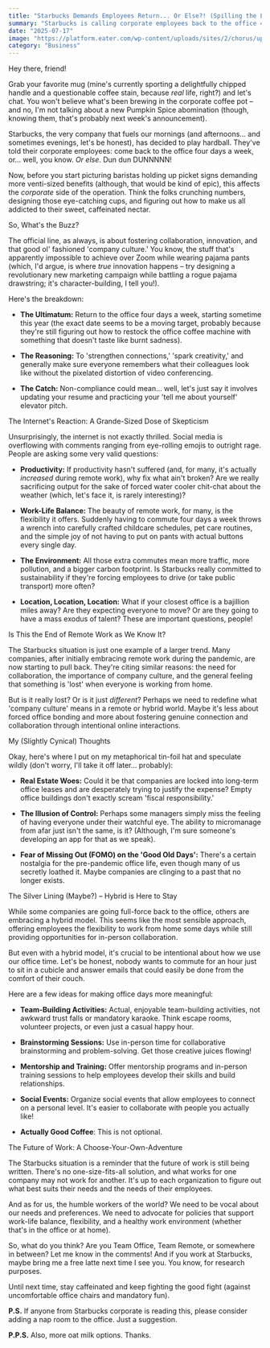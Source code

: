 ```yaml
---
title: "Starbucks Demands Employees Return... Or Else?! (Spilling the Latte on the Latest Office Drama)"
summary: "Starbucks is calling corporate employees back to the office 4 days a week, sparking debate and leaving many wondering if the perk of remote work is truly over. Let's break down this brewing controversy and what it means for the future of work."
date: "2025-07-17"
image: "https://platform.eater.com/wp-content/uploads/sites/2/chorus/uploads/chorus_asset/file/15848724/starbucks-employee.0.0.1466786014.jpg?quality=90&strip=all&crop=0.012500000000003,0,99.975,100"
category: "Business"
---
```


Hey there, friend!

Grab your favorite mug (mine's currently sporting a delightfully chipped handle and a questionable coffee stain, because _real_ life, right?) and let's chat. You won't believe what's been brewing in the corporate coffee pot – and no, I'm not talking about a new Pumpkin Spice abomination (though, knowing them, that's probably next week's announcement).

Starbucks, the very company that fuels our mornings (and afternoons… and sometimes evenings, let's be honest), has decided to play hardball. They've told their corporate employees: come back to the office four days a week, or… well, you know. _Or else_. Dun dun DUNNNNN!

Now, before you start picturing baristas holding up picket signs demanding more venti-sized benefits (although, that would be kind of epic), this affects the _corporate_ side of the operation. Think the folks crunching numbers, designing those eye-catching cups, and figuring out how to make us all addicted to their sweet, caffeinated nectar.

So, What's the Buzz?

The official line, as always, is about fostering collaboration, innovation, and that good ol' fashioned 'company culture.' You know, the stuff that's apparently impossible to achieve over Zoom while wearing pajama pants (which, I'd argue, is where _true_ innovation happens – try designing a revolutionary new marketing campaign while battling a rogue pajama drawstring; it's character-building, I tell you!).

Here's the breakdown:

- **The Ultimatum:** Return to the office four days a week, starting sometime this year (the exact date seems to be a moving target, probably because they're still figuring out how to restock the office coffee machine with something that doesn't taste like burnt sadness).

- **The Reasoning:** To 'strengthen connections,' 'spark creativity,' and generally make sure everyone remembers what their colleagues look like without the pixelated distortion of video conferencing.

- **The Catch:** Non-compliance could mean… well, let's just say it involves updating your resume and practicing your 'tell me about yourself' elevator pitch.

The Internet's Reaction: A Grande-Sized Dose of Skepticism

Unsurprisingly, the internet is not exactly thrilled. Social media is overflowing with comments ranging from eye-rolling emojis to outright rage. People are asking some very valid questions:

- **Productivity:** If productivity hasn't suffered (and, for many, it's actually _increased_ during remote work), why fix what ain't broken? Are we really sacrificing output for the sake of forced water cooler chit-chat about the weather (which, let's face it, is rarely interesting)?

- **Work-Life Balance:** The beauty of remote work, for many, is the flexibility it offers. Suddenly having to commute four days a week throws a wrench into carefully crafted childcare schedules, pet care routines, and the simple joy of not having to put on pants with actual buttons every single day.

- **The Environment:** All those extra commutes mean more traffic, more pollution, and a bigger carbon footprint. Is Starbucks really committed to sustainability if they're forcing employees to drive (or take public transport) more often?

- **Location, Location, Location:** What if your closest office is a bajillion miles away? Are they expecting everyone to move? Or are they going to have a mass exodus of talent? These are important questions, people!

Is This the End of Remote Work as We Know It?

The Starbucks situation is just one example of a larger trend. Many companies, after initially embracing remote work during the pandemic, are now starting to pull back. They're citing similar reasons: the need for collaboration, the importance of company culture, and the general feeling that something is 'lost' when everyone is working from home.

But is it really lost? Or is it just _different_? Perhaps we need to redefine what 'company culture' means in a remote or hybrid world. Maybe it's less about forced office bonding and more about fostering genuine connection and collaboration through intentional online interactions.

My (Slightly Cynical) Thoughts

Okay, here's where I put on my metaphorical tin-foil hat and speculate wildly (don't worry, I'll take it off later… probably):

- **Real Estate Woes:** Could it be that companies are locked into long-term office leases and are desperately trying to justify the expense? Empty office buildings don't exactly scream 'fiscal responsibility.'

- **The Illusion of Control:** Perhaps some managers simply miss the feeling of having everyone under their watchful eye. The ability to micromanage from afar just isn't the same, is it? (Although, I'm sure someone's developing an app for that as we speak).

- **Fear of Missing Out (FOMO) on the 'Good Old Days':** There's a certain nostalgia for the pre-pandemic office life, even though many of us secretly loathed it. Maybe companies are clinging to a past that no longer exists.

The Silver Lining (Maybe?) – Hybrid is Here to Stay

While some companies are going full-force back to the office, others are embracing a hybrid model. This seems like the most sensible approach, offering employees the flexibility to work from home some days while still providing opportunities for in-person collaboration.

But even with a hybrid model, it's crucial to be intentional about how we use our office time. Let's be honest, nobody wants to commute for an hour just to sit in a cubicle and answer emails that could easily be done from the comfort of their couch.

Here are a few ideas for making office days more meaningful:

- **Team-Building Activities:** Actual, enjoyable team-building activities, not awkward trust falls or mandatory karaoke. Think escape rooms, volunteer projects, or even just a casual happy hour.

- **Brainstorming Sessions:** Use in-person time for collaborative brainstorming and problem-solving. Get those creative juices flowing!

- **Mentorship and Training:** Offer mentorship programs and in-person training sessions to help employees develop their skills and build relationships.

- **Social Events:** Organize social events that allow employees to connect on a personal level. It's easier to collaborate with people you actually like!

- **Actually Good Coffee**: This is not optional.

The Future of Work: A Choose-Your-Own-Adventure

The Starbucks situation is a reminder that the future of work is still being written. There's no one-size-fits-all solution, and what works for one company may not work for another. It's up to each organization to figure out what best suits their needs and the needs of their employees.

And as for us, the humble workers of the world? We need to be vocal about our needs and preferences. We need to advocate for policies that support work-life balance, flexibility, and a healthy work environment (whether that's in the office or at home).

So, what do you think? Are you Team Office, Team Remote, or somewhere in between? Let me know in the comments! And if you work at Starbucks, maybe bring me a free latte next time I see you. You know, for research purposes.

Until next time, stay caffeinated and keep fighting the good fight (against uncomfortable office chairs and mandatory fun).

**P.S.** If anyone from Starbucks corporate is reading this, please consider adding a nap room to the office. Just a suggestion.

**P.P.S.** Also, more oat milk options. Thanks.

